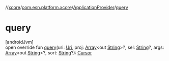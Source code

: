 //[xcore](../../../index.md)/[com.esn.platform.xcore](../index.md)/[ApplicationProvider](index.md)/[query](query.md)

# query

[androidJvm]\
open override fun [query](query.md)(uri: [Uri](https://developer.android.com/reference/kotlin/android/net/Uri.html), proj: [Array](https://kotlinlang.org/api/latest/jvm/stdlib/kotlin/-array/index.html)&lt;out [String](https://kotlinlang.org/api/latest/jvm/stdlib/kotlin/-string/index.html)&gt;?, sel: [String](https://kotlinlang.org/api/latest/jvm/stdlib/kotlin/-string/index.html)?, args: [Array](https://kotlinlang.org/api/latest/jvm/stdlib/kotlin/-array/index.html)&lt;out [String](https://kotlinlang.org/api/latest/jvm/stdlib/kotlin/-string/index.html)&gt;?, sort: [String](https://kotlinlang.org/api/latest/jvm/stdlib/kotlin/-string/index.html)?): [Cursor](https://developer.android.com/reference/kotlin/android/database/Cursor.html)
